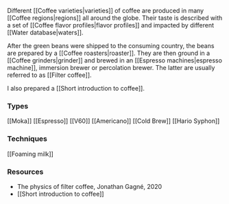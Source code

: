 Different [[Coffee varieties|varieties]] of coffee are produced in many [[Coffee regions|regions]] all around the globe. Their taste is described with a set of [[Coffee flavor profiles|flavor profiles]] and impacted by different [[Water database|waters]].

After the green beans were shipped to the consuming country, the beans are prepared by a [[Coffee roasters|roaster]]. They are then ground in a [[Coffee grinders|grinder]] and brewed in an [[Espresso machines|espresso machine]], immersion brewer or percolation brewer. The latter are usually referred to as [[Filter coffee]].

I also prepared a [[Short introduction to coffee]].

### Types
[[Moka]]  [[Espresso]]  [[V60]]  [[Americano]]  [[Cold Brew]] [[Hario Syphon]]

### Techniques
[[Foaming milk]]

### Resources
- The physics of filter coffee, Jonathan Gagné, 2020
- [[Short introduction to coffee]]
